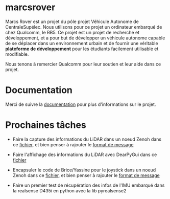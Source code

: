 # marcsrover

Marcs Rover est un projet du pôle projet Véhicule Autonome de CentraleSupélec. Nous utilisons pour ce projet un ordinateur embarqué
de chez Qualcomm, le RB5. Ce projet est un projet de recherche et développement, et a pour but de développer un véhicule autonome
capable de se déplacer dans un environnement urbain et de fournir une véritable **plateforme de développement** pour les étudiants
facilement utilisable et modifiable.

Nous tenons à remercier Qualcomm pour leur soutien et leur aide dans ce projet.

# Documentation

Merci de suivre la [documentation](documentation/src/SUMMARY.md) pour plus d'informations sur le projet.

# Prochaines tâches

- Faire la capture des informations du LiDAR dans un noeud Zenoh dans ce [fichier](nodes/capture_lidar.py), et bien penser à rajouter le [format de message](nodes/message.py)
- Faire l'affichage des informations du LiDAR avec DearPyGui dans ce [fichier](nodes/stream_lidar.py)
- Encapsuler le code de Brice/Yassine pour le joystick dans un noeud Zenoh dans ce [fichier](nodes/capture_joystick.py), et bien penser à rajouter le [format de message](nodes/message.py)

- Faire un premier test de récupération des infos de l'IMU embarqué dans la realsense D435i en python avec la lib pyrealsense2
